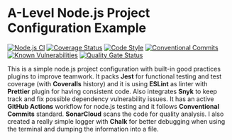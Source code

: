 # A-Level Node.js Project Configuration Example
[![Node.js CI](https://github.com/cesgarpas/ProjectFromTemplate/workflows/Node.js%20CI/badge.svg?branch=master)](https://github.com/cesgarpas/ProjectFromTemplate/actions)
[![Coverage Status](https://coveralls.io/repos/github/cesgarpas/ProjectFromTemplate/badge.svg?branch=master)](https://coveralls.io/github/cesgarpas/ProjectFromTemplate?branch=master)
[![Code Style](https://img.shields.io/badge/code_style-prettier-ff69b4.svg)](https://prettier.io/) 
[![Conventional Commits](https://img.shields.io/badge/Conventional%20Commits-1.0.0-yellow.svg)](https://conventionalcommits.org)
[![Known Vulnerabilities](https://snyk.io/test/github/cesgarpas/ProjectFromTemplate/badge.svg?targetFile=package.json)](https://snyk.io/test/github/cesgarpas/ProjectFromTemplate?targetFile=package.json)
[![Quality Gate Status](https://sonarcloud.io/api/project_badges/measure?project=cesgarpas_ProjectFromTemplate&metric=alert_status)](https://sonarcloud.io/dashboard?id=cesgarpas_ProjectFromTemplate)

This is a simple node.js project configuration with built-in good practices plugins to improve teamwork. It packs **Jest** for functional testing and test coverage (with **Coveralls** history) and it is using **ESLint** as linter with **Prettier** plugin for having consistent code. Also integrates **Snyk** to keep track and fix possible dependency vulnerability issues. It has an active **GitHub Actions** workflow for node.js testing and it follows **Conventional Commits** standard. **SonarCloud** scans the code for quality analysis. I also created a really simple logger with **Chalk** for better debugging when using the terminal and dumping the information into a file.
